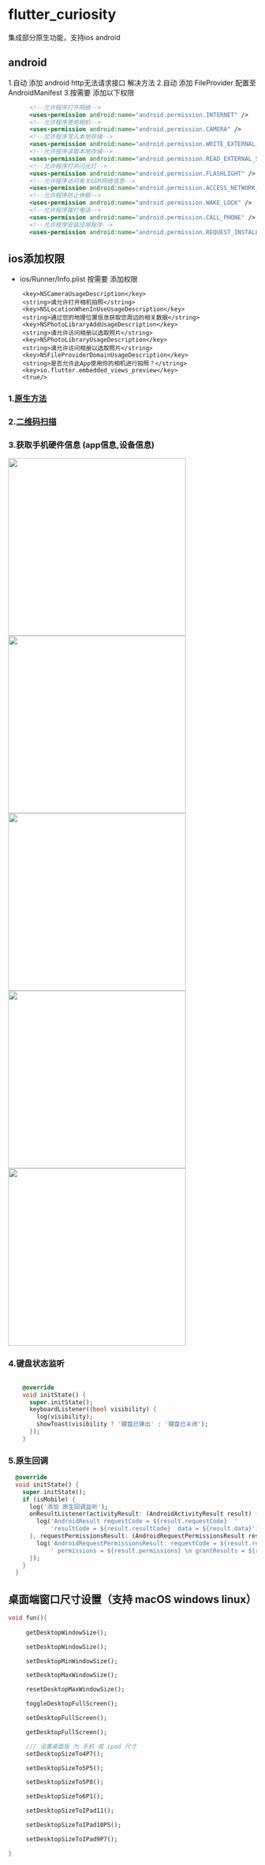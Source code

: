 # flutter_curiosity
集成部分原生功能，支持ios android

## android
1.自动 添加 android http无法请求接口 解决方法
2.自动 添加 FileProvider 配置至 AndroidManifest
3.按需要 添加以下权限
```xml
      <!--允许程序打开网络-->
      <uses-permission android:name="android.permission.INTERNET" />
      <!--允许程序使用相机-->
      <uses-permission android:name="android.permission.CAMERA" />
      <!--允许程序写入本地存储-->
      <uses-permission android:name="android.permission.WRITE_EXTERNAL_STORAGE" />
      <!--允许程序读取本地存储-->
      <uses-permission android:name="android.permission.READ_EXTERNAL_STORAGE" />
      <!--允许程序打开闪光灯-->
      <uses-permission android:name="android.permission.FLASHLIGHT" />
      <!--允许程序访问有关GSM网络信息-->
      <uses-permission android:name="android.permission.ACCESS_NETWORK_STATE" />
      <!--允许程序防止休眠-->
      <uses-permission android:name="android.permission.WAKE_LOCK" />
      <!--允许程序拨打电话-->
      <uses-permission android:name="android.permission.CALL_PHONE" />
      <!--允许程序安装应用程序-->
      <uses-permission android:name="android.permission.REQUEST_INSTALL_PACKAGES" />

```

## ios添加权限
 * ios/Runner/Info.plist 按需要 添加权限
 
```
    <key>NSCameraUsageDescription</key>    
    <string>请允许打开相机拍照</string>
    <key>NSLocationWhenInUseUsageDescription</key>
	<string>通过您的地理位置信息获取您周边的相关数据</string>
	<key>NSPhotoLibraryAddUsageDescription</key>
	<string>请允许访问相册以选取照片</string>
	<key>NSPhotoLibraryUsageDescription</key>
	<string>请允许访问相册以选取照片</string>
	<key>NSFileProviderDomainUsageDescription</key>
	<string>是否允许此App使用你的相机进行拍照？</string>
    <key>io.flutter.embedded_views_preview</key>
    <true/>
```

### 1.[原生方法](./lib/tools/native.dart)

### 2.[二维码扫描](./lib/scanner)

### 3.获取手机硬件信息 (app信息,设备信息)
<img src="example/screen/main.png" width="360px"/> <img src="example/screen/share.png" width="360px"/>
<img src="example/screen/android_setting.png" width="360px"/> <img src="example/screen/app_device.png" width="360px"/>
<img src="example/screen/camera_gallry.png" width="360px"/>

### 4.键盘状态监听
```dart

    @override
    void initState() {
      super.initState();
      keyboardListener((bool visibility) {
        log(visibility);
        showToast(visibility ? '键盘已弹出' : '键盘已关闭');
      });
    }

```
### 5.原生回调
```dart
  @override
  void initState() {
    super.initState();
    if (isMobile) {
      log('添加 原生回调监听');
      onResultListener(activityResult: (AndroidActivityResult result) {
        log('AndroidResult requestCode = ${result.requestCode}  '
            'resultCode = ${result.resultCode}  data = ${result.data}');
      }, requestPermissionsResult: (AndroidRequestPermissionsResult result) {
        log('AndroidRequestPermissionsResult: requestCode = ${result.requestCode}  \n'
            ' permissions = ${result.permissions} \n grantResults = ${result.grantResults}');
      });
    }
  }


```

## 桌面端窗口尺寸设置（支持 macOS windows linux）
```dart
void fun(){ 
  
     getDesktopWindowSize();

     setDesktopWindowSize();

     setDesktopMinWindowSize();

     setDesktopMaxWindowSize();

     resetDesktopMaxWindowSize();

     toggleDesktopFullScreen();

     setDesktopFullScreen();

     getDesktopFullScreen();

     /// 设置桌面版 为 手机 或 ipad 尺寸
     setDesktopSizeTo4P7();

     setDesktopSizeTo5P5();

     setDesktopSizeTo5P8();

     setDesktopSizeTo6P1();

     setDesktopSizeToIPad11();

     setDesktopSizeToIPad10P5();

     setDesktopSizeToIPad9P7();

}
```